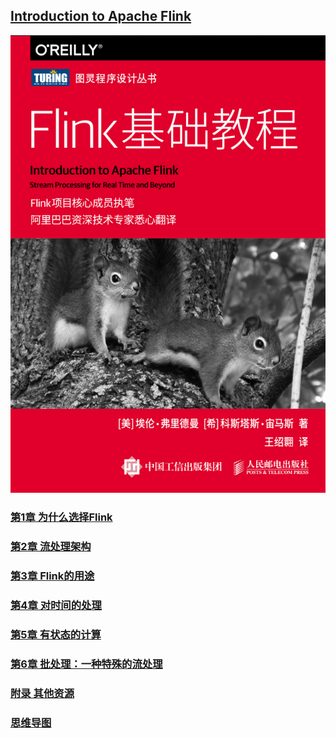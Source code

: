 ## [Introduction to Apache Flink](./Introduction%20to%20Apache%20Flink)
![image-20210118210445939](image/image-20210118210445939.png)



### [第1章 为什么选择Flink](./Introduction%20to%20Apache%20Flink/README.md#第1章-为什么选择flink)
### [第2章 流处理架构](./Introduction%20to%20Apache%20Flink/README.md#第2章-流处理架构)
### [第3章 Flink的用途](./Introduction%20to%20Apache%20Flink/README.md#第3章-flink的用途)
### [第4章 对时间的处理](./Introduction%20to%20Apache%20Flink/README.md#第4章-对时间的处理)
### [第5章 有状态的计算](./Introduction%20to%20Apache%20Flink/README.md#第5章-有状态的计算)
### [第6章 批处理：一种特殊的流处理](./Introduction%20to%20Apache%20Flink/README.md#第6章-批处理一种特殊的流处理)
### [附录 其他资源](./Introduction%20to%20Apache%20Flink/README.md#附录-其他资源)



### [思维导图](./Introduction%20to%20Apache%20Flink/Introduction%20to%20Apache%20Flink.pdf)

